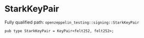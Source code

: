 # StarkKeyPair

Fully qualified path: `openzeppelin_testing::signing::StarkKeyPair`

<pre><code class="language-rust">pub type StarkKeyPair = KeyPair&lt;felt252, felt252&gt;;</code></pre>

